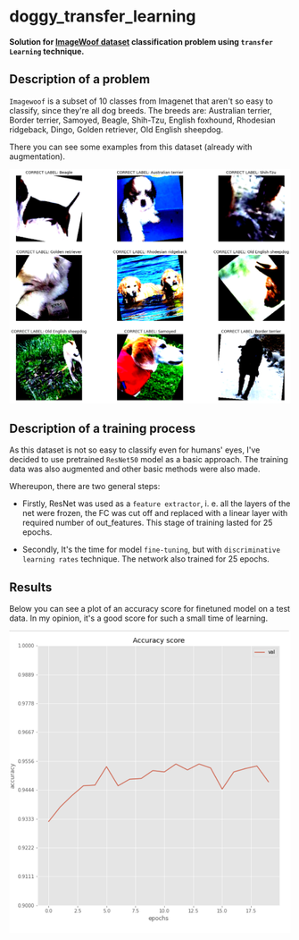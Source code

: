 # doggy_transfer_learning
#### Solution for [ImageWoof dataset](https://github.com/fastai/imagenette) classification problem using `transfer Learning` technique.

## Description of a problem
`Imagewoof` is a subset of 10 classes from Imagenet that aren't so easy to classify, since they're all dog breeds. The breeds are: Australian terrier, Border terrier, Samoyed, Beagle, Shih-Tzu, English foxhound, Rhodesian ridgeback, Dingo, Golden retriever, Old English sheepdog.

There you can see some examples from this dataset (already with augmentation).


![data](static/data.png)

## Description of a training process
As this dataset is not so easy to classify even for humans' eyes, I've decided to use pretrained `ResNet50` model as a basic approach. The training data was also augmented and other basic methods were also made.

Whereupon, there are two general steps:
- Firstly, ResNet was used as a `feature extractor`, i. e. all the layers of the net were frozen, the FC was cut off and replaced with a linear layer with required number of out_features. This stage of training lasted for 25 epochs.

- Secondly, It's the time for model `fine-tuning`, but with `discriminative learning rates` technique. The network also trained for 25 epochs.

## Results
Below you can see a plot of an accuracy score for finetuned model on a test data. In my opinion, it's a good score for such a small time of learning.

![accuracy](static/accuracy.png)
